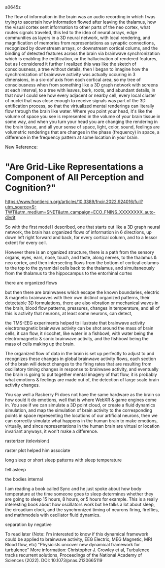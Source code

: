 a0645z

The flow of information in the brain was an audio recording in which I was trying to ascertain how information flowed after leaving the thalamus, how the visual cortex sent information to other parts of the neo cortex, what routes signals traveled, this led to the idea of neural arrays, edge communities as layers in a 3D neural network, with local rendering, and magnification of memories from representations as synaptic connections, recognized by downstream arrays, or downstream cortical colums, and the binding of detected features across the brain via brainwave synchronization which is enabling the entification, or the hallucination of rendered features, but as I considered it further I realized this was like the sketch of consciousness, a tree without details, then I began to imagine how the synchronization of brainwave activity was actually occuring in 3 dimensions, in a six-dof axis from each cortical area, so my tree of consciousness when from something like a 3D graph network with screens at each interval, to a tree with leaves, bark, roots, and abundant details, in that now I could see how every adjacent or nearby cell, every local cluster of nuclei that was close enough to receive signals was part of the 3D entification process, so that the virtualized mental renderings can literally flow through the brain like water. Where you point your head, it's like the volume of space you see is represented in the volume of your brain tissue in some way, and when you turn your head you are changing the rendering in the brain tissue, and all your sense of space, light, color, sound, feelings are volumetric renderings that are changes in the phase (frequency) in space, a difference in the frequency pattern at some location in your brain.

New Reference:

# "Are Grid-Like Representations a Component of All Perception and Cognition?"

https://www.frontiersin.org/articles/10.3389/fncir.2022.924016/full?utm_source=S-TWT&utm_medium=SNET&utm_campaign=ECO_FNINS_XXXXXXXX_auto-dlvrit

So with the first model I described, one that starts out like a 3D graph neural network, the brain has organized flows of information in 6 directions, up down left right forward and back, for every cortical column, and to a lessor extent for every cell.

However there is an organized structure, there is a path from the sensory organs, eyes, ears, nose, touch, and taste, along nerves, to the thalamus & neo cortex, and then intersecting flows from the bottom of cortical columns to the top to the pyramidal cells back to the thalamus, and simultaneously from the thalamus to the hippocampus to the entorhinal cortex

there are organized flows

but then there are brainwaves which escape the known boundaries, electric & magnetic brainwaves with their own distinct organized patterns, their detectable 3D formulations, there are also vibration or mechanical waves in the brain, blood flow patterns, pressures, changes in temperature, and all of this is activity that neurons, at least some neurons, can detect,

the TMS-EEG experiments helped to illustrate that brainwave activity electromagnetic brainwave activity can be shot around the mass of brain cells, it can flow, it ricochet, like water in a fishbowl, with water being the electromagnetic & sonic brainwave activity, and the fishbowl being the mass of cells making up the brain.

The organized flow of data in the brain is set up perfectly to adjust to and recognizes these changes in global brainwave activity flows, each section of the brain will detect changes to the firing rates that are resulting from oscillatory timing changes in response to brainwave activity, and eventually the brain is going to put together mental imagery of that flow, it is probably what emotions & feelings are made out of, the detection of large scale brain activity changes.

You say well a Rasberry Pi does not have the same hardware as the brain so how could it do emotions, well that is where WebXR & game engines come in. You see if we can simulate a 3D point cloud, or create a fluid dynamics simulation, and map the simulation of brain activity to the corresponding points in space representing the locations of our artificial neurons, then we can correctly simulate what happens in the human brain to make emotions, virtually, and since representations in the human brain are virtual or location invariant anyways, it won't make a difference.

rasterizer (television:)

raster plot
helped him associate 

long sleep or short sleep patterns
with sleep temperature

fell asleep

the bodies internal 

I am reading a book called Sync and he just spoke about how body temperature at the time someone goes to sleep determines whether they are going to sleep 15 hours, 8 hours, or 5 hours for example. This is a really interesting book about how oscillators work but he talks a lot about sleep, the circadium clock, and the synchronized timing of neurons firing, fireflies, and mathmodels with oscillator fluid dynamics.

separation by negative

To read later (Note: I'm interested to know if this dynamical framework could be applied to brainwave activity, EEG Electric, MEG Magnetic, MRI Blood flow, etc)
"Physicists uncover new dynamical framework for turbulence"
More information: Christopher J. Crowley et al, Turbulence tracks recurrent solutions, Proceedings of the National Academy of Sciences (2022). DOI: 10.1073/pnas.2120665119